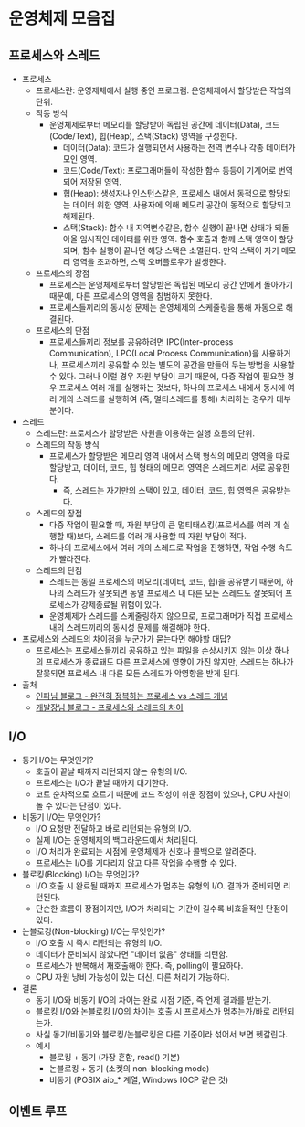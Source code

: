 # 운영체제 모음집

## 프로세스와 스레드
- 프로세스
  - 프로세스란: 운영제체에서 실행 중인 프로그램. 운영체제에서 할당받은 작업의 단위.
  - 작동 방식
    - 운영체제로부터 메모리를 할당받아 독립된 공간에 데이터(Data), 코드(Code/Text), 힙(Heap), 스택(Stack) 영역을 구성한다.
      - 데이터(Data): 코드가 실행되면서 사용하는 전역 변수나 각종 데이터가 모인 영역.
      - 코드(Code/Text): 프로그래머들이 작성한 함수 등등이 기계어로 번역되어 저장된 영역.
      - 힙(Heap): 생성자나 인스턴스같은, 프로세스 내에서 동적으로 할당되는 데이터 위한 영역. 사용자에 의해 메모리 공간이 동적으로 할당되고 해제된다.
      - 스택(Stack): 함수 내 지역변수같은, 함수 실행이 끝나면 상태가 되돌아올 임시적인 데이터를 위한 영역. 함수 호출과 함께 스택 영역이 할당되며, 함수 실행이 끝나면 해당 스택은 소멸된다. 만약 스택이 자기 메모리 영역을 초과하면, 스택 오버플로우가 발생한다.
  - 프로세스의 장점
    - 프로세스는 운영체제로부터 할당받은 독립된 메모리 공간 안에서 돌아가기 때문에, 다른 프로세스의 영역을 침범하지 못한다.
    - 프로세스들끼리의 동시성 문제는 운영체제의 스케줄링을 통해 자동으로 해결된다.
  - 프로세스의 단점
    - 프로세스들끼리 정보를 공유하려면 IPC(Inter-process Communication), LPC(Local Process Communication)을 사용하거나, 프로세스끼리 공유할 수 있는 별도의 공간을 만들어 두는 방법을 사용할 수 있다. 그러나 이럴 경우 자원 부담이 크기 때문에, 다중 작업이 필요한 경우 프로세스 여러 개를 실행하는 것보다, 하나의 프로세스 내에서 동시에 여러 개의 스레드를 실행하여 (즉, 멀티스레드를 통해) 처리하는 경우가 대부분이다.
- 스레드
  - 스레드란: 프로세스가 할당받은 자원을 이용하는 실행 흐름의 단위.
  - 스레드의 작동 방식
    - 프로세스가 할당받은 메모리 영역 내에서 스택 형식의 메모리 영역을 따로 할당받고, 데이터, 코드, 힙 형태의 메모리 영역은 스레드끼리 서로 공유한다.
      - 즉, 스레드는 자기만의 스택이 있고, 데이터, 코드, 힙 영역은 공유받는다.
  - 스레드의 장점
    - 다중 작업이 필요할 때, 자원 부담이 큰 멀티태스킹(프로세스를 여러 개 실행할 때)보다, 스레드를 여러 개 사용할 때 자원 부담이 적다.
    - 하나의 프로세스에서 여러 개의 스레드로 작업을 진행하면, 작업 수행 속도가 빨라진다.
  - 스레드의 단점
    - 스레드는 동일 프로세스의 메모리(데이터, 코드, 힙)을 공유받기 때문에, 하나의 스레드가 잘못되면 동일 프로세스 내 다른 모든 스레드도 잘못되어 프로세스가 강제종료될 위험이 있다.
    - 운영체제가 스레드를 스케줄링하지 않으므로, 프로그래머가 직접 프로세스 내의 스레드끼리의 동시성 문제를 해결해야 한다.
- 프로세스와 스레드의 차이점을 누군가가 묻는다면 해야할 대답?
  - 프로세스는 프로세스들끼리 공유하고 있는 파일을 손상시키지 않는 이상 하나의 프로세스가 종료돼도 다른 프로세스에 영향이 가진 않지만, 스레드는 하나가 잘못되면 프로세스 내 다른 모든 스레드가 악영향을 받게 된다.
- 출처
  - [인파님 블로그 - 완전히 정복하는 프로세스 vs 스레드 개념](https://inpa.tistory.com/entry/%F0%9F%91%A9%E2%80%8D%F0%9F%92%BB-%ED%94%84%EB%A1%9C%EC%84%B8%EC%8A%A4-%E2%9A%94%EF%B8%8F-%EC%93%B0%EB%A0%88%EB%93%9C-%EC%B0%A8%EC%9D%B4#%ED%94%84%EB%A1%9C%EC%84%B8%EC%8A%A4_process)
  - [개발장님 블로그 - 프로세스와 스레드의 차이](https://velog.io/@raejoonee/%ED%94%84%EB%A1%9C%EC%84%B8%EC%8A%A4%EC%99%80-%EC%8A%A4%EB%A0%88%EB%93%9C%EC%9D%98-%EC%B0%A8%EC%9D%B4)

## I/O
- 동기 I/O는 무엇인가?
  - 호출이 끝날 때까지 리턴되지 않는 유형의 I/O.
  - 프로세스는 I/O가 끝날 때까지 대기한다.
  - 코트 순차적으로 흐르기 때문에 코드 작성이 쉬운 장점이 있으나, CPU 자원이 놀 수 있다는 단점이 있다.
- 비동기 I/O는 무엇인가?
  - I/O 요청만 전달하고 바로 리턴되는 유형의 I/O.
  - 실제 I/O는 운영체제의 백그라운드에서 처리된다.
  - I/O 처리가 완료되는 시점에 운영체제가 신호나 콜백으로 알려준다.
  - 프로세스는 I/O를 기다리지 않고 다른 작업을 수행할 수 있다.
- 블로킹(Blocking) I/O는 무엇인가?
  - I/O 호출 시 완료될 때까지 프로세스가 멈추는 유형의 I/O. 결과가 준비되면 리턴된다.
  - 단순한 흐름이 장점이지만, I/O가 처리되는 기간이 길수록 비효율적인 단점이 있다.
- 논블로킹(Non-blocking) I/O는 무엇인가?
  - I/O 호출 시 즉시 리턴되는 유형의 I/O.
  - 데이터가 준비되지 않았다면 "데이터 없음" 상태를 리턴함.
  - 프로세스가 반복해서 재호출해야 한다. 즉, polling이 필요하다.
  - CPU 자원 낭비 가능성이 있는 대신, 다른 처리가 가능하다.
- 결론
  - 동기 I/O와 비동기 I/O의 차이는 완료 시점 기준, 즉 언제 결과를 받는가.
  - 블로킹 I/O와 논블로킹 I/O의 차이는 호출 시 프로세스가 멈추는가/바로 리턴되는가.
  - 사실 동기/비동기와 블로킹/논블로킹은 다른 기준이라 섞어서 보면 헷갈린다.
  - 예시
    - 블로킹 + 동기 (가장 흔함, read() 기본)
    - 논블로킹 + 동기 (소켓의 non-blocking mode)
    - 비동기 (POSIX aio_* 계열, Windows IOCP 같은 것)

## 이벤트 루프
